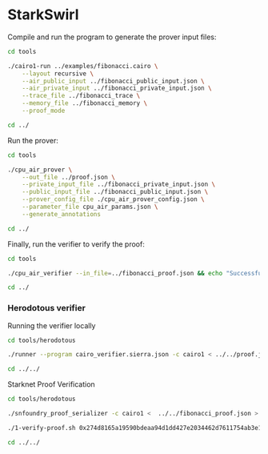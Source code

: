 # StarkSwirl




Compile and run the program to generate the prover input files:
```bash
cd tools

./cairo1-run ../examples/fibonacci.cairo \
    --layout recursive \
    --air_public_input ../fibonacci_public_input.json \
    --air_private_input ../fibonacci_private_input.json \
    --trace_file ../fibonacci_trace \
    --memory_file ../fibonacci_memory \
    --proof_mode

cd ../
```

Run the prover:

```bash
cd tools

./cpu_air_prover \
    --out_file ../proof.json \
    --private_input_file ../fibonacci_private_input.json \
    --public_input_file ../fibonacci_public_input.json \
    --prover_config_file ./cpu_air_prover_config.json \
    --parameter_file cpu_air_params.json \
    --generate_annotations

cd ../
```


Finally, run the verifier to verify the proof:
```bash
cd tools

./cpu_air_verifier --in_file=../fibonacci_proof.json && echo "Successfully verified example proof."

cd ../
```


### Herodotous verifier

Running the verifier locally

```bash
cd tools/herodotous

./runner --program cairo_verifier.sierra.json -c cairo1 < ../../proof.json

cd ../../
```


Starknet Proof Verification
```bash
cd tools/herodotous

./snfoundry_proof_serializer -c cairo1 <  ../../fibonacci_proof.json > ../../calldata

./1-verify-proof.sh 0x274d8165a19590bdeaa94d1dd427e2034462d7611754ab3e15714a908c60df7 ../../calldata

cd ../../
```




